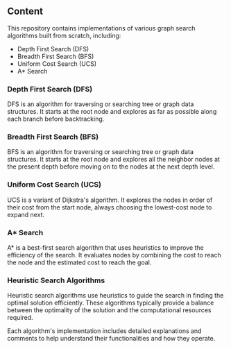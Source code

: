 ## Content

This repository contains implementations of various graph search algorithms built from scratch, including:

- Depth First Search (DFS)
- Breadth First Search (BFS)
- Uniform Cost Search (UCS)
- A* Search

### Depth First Search (DFS)

DFS is an algorithm for traversing or searching tree or graph data structures. It starts at the root node and explores as far as possible along each branch before backtracking.

### Breadth First Search (BFS)

BFS is an algorithm for traversing or searching tree or graph data structures. It starts at the root node and explores all the neighbor nodes at the present depth before moving on to the nodes at the next depth level.

### Uniform Cost Search (UCS)

UCS is a variant of Dijkstra's algorithm. It explores the nodes in order of their cost from the start node, always choosing the lowest-cost node to expand next.

### A* Search

A* is a best-first search algorithm that uses heuristics to improve the efficiency of the search. It evaluates nodes by combining the cost to reach the node and the estimated cost to reach the goal.

### Heuristic Search Algorithms

Heuristic search algorithms use heuristics to guide the search in finding the optimal solution efficiently. These algorithms typically provide a balance between the optimality of the solution and the computational resources required.

Each algorithm's implementation includes detailed explanations and comments to help understand their functionalities and how they operate.
